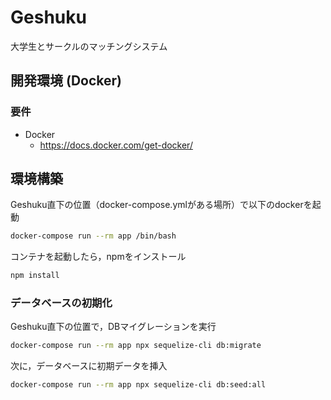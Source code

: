 # Geshuku

大学生とサークルのマッチングシステム

## 開発環境 (Docker)
### 要件
- Docker
	- https://docs.docker.com/get-docker/

## 環境構築

Geshuku直下の位置（docker-compose.ymlがある場所）で以下のdockerを起動
```sh
docker-compose run --rm app /bin/bash
```

コンテナを起動したら，npmをインストール
```sh
npm install
```

### データベースの初期化
Geshuku直下の位置で，DBマイグレーションを実行
```sh
docker-compose run --rm app npx sequelize-cli db:migrate
```

次に，データベースに初期データを挿入
```sh
docker-compose run --rm app npx sequelize-cli db:seed:all
```